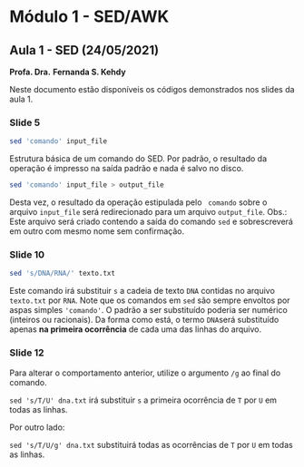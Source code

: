 # Módulo 1 - SED/AWK

## Aula 1 - SED  (24/05/2021)

**Profa. Dra.** **Fernanda S. Kehdy**

Neste documento estão disponíveis os códigos demonstrados nos slides da aula 1.

### Slide 5

```bash
sed 'comando' input_file
```

Estrutura básica de um comando do SED. Por padrão, o resultado da operação é impresso na saída padrão e nada é salvo no disco.

```bash
sed 'comando' input_file > output_file
```

Desta vez, o resultado da operação estipulada pelo ` comando` sobre o arquivo `input_file` será redirecionado para um arquivo `output_file`. Obs.: Este arquivo será criado contendo a saída do comando `sed` e sobrescreverá em outro com mesmo nome sem confirmação.

### Slide 10

```bash
sed 's/DNA/RNA/' texto.txt
```

Este comando irá substituir `s` a cadeia de texto `DNA` contidas no arquivo `texto.txt` por `RNA`. 
Note que os comandos em `sed` são sempre envoltos por aspas simples `'comando'`. 
O padrão a ser substituído poderia ser numérico (inteiros ou racionais).
Da forma como está, o termo `DNA`será substituído apenas **na primeira ocorrência** de cada uma das linhas do arquivo.

### Slide 12

Para alterar o comportamento anterior, utilize o argumento `/g` ao final do comando.

`sed 's/T/U' dna.txt` irá substituir `s` a primeira ocorrência de `T` por `U` em todas as linhas.

Por outro lado:

`sed 's/T/U/g' dna.txt` substituirá todas as ocorrências de `T` por `U` em todas as linhas.





 

 





